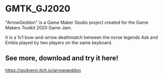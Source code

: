 # GMTK_GJ2020
"ArrowGeddon" is a Game Maker Studio project created for the Game Makers Toolkit 2020 Game Jam.  
  
It is a 1v1 bow-and-arrow deathmatch between the norse legends Ask and Embla played by two players on the same keyboard.
## See more, download and try it here!
https://godvenn.itch.io/arrowgeddon
